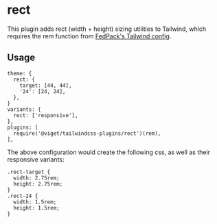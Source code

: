 # rect

This plugin adds rect (width + height) sizing utilities to Tailwind, which requires the rem function from [FedPack's Tailwind config](https://github.com/vigetlabs/FedPack/blob/master/tailwind.config.js).

## Usage

```
theme: {
  rect: {
    target: [44, 44],
    '24': [24, 24],
  },
}
variants: {
  rect: ['responsive'],
},
plugins: [
  require('@viget/tailwindcss-plugins/rect')(rem),
],
```

The above configuration would create the following css, as well as their responsive variants:

```
.rect-target {
  width: 2.75rem;
  height: 2.75rem;
}
.rect-24 {
  width: 1.5rem;
  height: 1.5rem;
}
```

